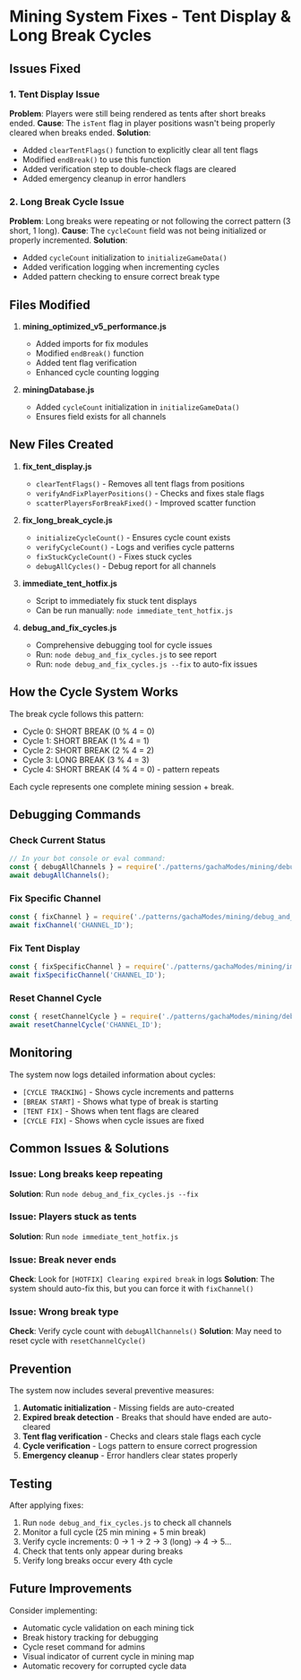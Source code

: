 # Mining System Fixes - Tent Display & Long Break Cycles

## Issues Fixed

### 1. Tent Display Issue
**Problem**: Players were still being rendered as tents after short breaks ended.
**Cause**: The `isTent` flag in player positions wasn't being properly cleared when breaks ended.
**Solution**: 
- Added `clearTentFlags()` function to explicitly clear all tent flags
- Modified `endBreak()` to use this function
- Added verification step to double-check flags are cleared
- Added emergency cleanup in error handlers

### 2. Long Break Cycle Issue
**Problem**: Long breaks were repeating or not following the correct pattern (3 short, 1 long).
**Cause**: The `cycleCount` field was not being initialized or properly incremented.
**Solution**:
- Added `cycleCount` initialization to `initializeGameData()`
- Added verification logging when incrementing cycles
- Added pattern checking to ensure correct break type

## Files Modified

1. **mining_optimized_v5_performance.js**
   - Added imports for fix modules
   - Modified `endBreak()` function
   - Added tent flag verification
   - Enhanced cycle counting logging

2. **miningDatabase.js**
   - Added `cycleCount` initialization in `initializeGameData()`
   - Ensures field exists for all channels

## New Files Created

1. **fix_tent_display.js**
   - `clearTentFlags()` - Removes all tent flags from positions
   - `verifyAndFixPlayerPositions()` - Checks and fixes stale flags
   - `scatterPlayersForBreakFixed()` - Improved scatter function

2. **fix_long_break_cycle.js**
   - `initializeCycleCount()` - Ensures cycle count exists
   - `verifyCycleCount()` - Logs and verifies cycle patterns
   - `fixStuckCycleCount()` - Fixes stuck cycles
   - `debugAllCycles()` - Debug report for all channels

3. **immediate_tent_hotfix.js**
   - Script to immediately fix stuck tent displays
   - Can be run manually: `node immediate_tent_hotfix.js`

4. **debug_and_fix_cycles.js**
   - Comprehensive debugging tool for cycle issues
   - Run: `node debug_and_fix_cycles.js` to see report
   - Run: `node debug_and_fix_cycles.js --fix` to auto-fix issues

## How the Cycle System Works

The break cycle follows this pattern:
- Cycle 0: SHORT BREAK (0 % 4 = 0)
- Cycle 1: SHORT BREAK (1 % 4 = 1)
- Cycle 2: SHORT BREAK (2 % 4 = 2)
- Cycle 3: LONG BREAK (3 % 4 = 3)
- Cycle 4: SHORT BREAK (4 % 4 = 0) - pattern repeats

Each cycle represents one complete mining session + break.

## Debugging Commands

### Check Current Status
```javascript
// In your bot console or eval command:
const { debugAllChannels } = require('./patterns/gachaModes/mining/debug_and_fix_cycles');
await debugAllChannels();
```

### Fix Specific Channel
```javascript
const { fixChannel } = require('./patterns/gachaModes/mining/debug_and_fix_cycles');
await fixChannel('CHANNEL_ID');
```

### Fix Tent Display
```javascript
const { fixSpecificChannel } = require('./patterns/gachaModes/mining/immediate_tent_hotfix');
await fixSpecificChannel('CHANNEL_ID');
```

### Reset Channel Cycle
```javascript
const { resetChannelCycle } = require('./patterns/gachaModes/mining/debug_and_fix_cycles');
await resetChannelCycle('CHANNEL_ID');
```

## Monitoring

The system now logs detailed information about cycles:
- `[CYCLE TRACKING]` - Shows cycle increments and patterns
- `[BREAK START]` - Shows what type of break is starting
- `[TENT FIX]` - Shows when tent flags are cleared
- `[CYCLE FIX]` - Shows when cycle issues are fixed

## Common Issues & Solutions

### Issue: Long breaks keep repeating
**Solution**: Run `node debug_and_fix_cycles.js --fix`

### Issue: Players stuck as tents
**Solution**: Run `node immediate_tent_hotfix.js`

### Issue: Break never ends
**Check**: Look for `[HOTFIX] Clearing expired break` in logs
**Solution**: The system should auto-fix this, but you can force it with `fixChannel()`

### Issue: Wrong break type
**Check**: Verify cycle count with `debugAllChannels()`
**Solution**: May need to reset cycle with `resetChannelCycle()`

## Prevention

The system now includes several preventive measures:
1. **Automatic initialization** - Missing fields are auto-created
2. **Expired break detection** - Breaks that should have ended are auto-cleared
3. **Tent flag verification** - Checks and clears stale flags each cycle
4. **Cycle verification** - Logs pattern to ensure correct progression
5. **Emergency cleanup** - Error handlers clear states properly

## Testing

After applying fixes:
1. Run `node debug_and_fix_cycles.js` to check all channels
2. Monitor a full cycle (25 min mining + 5 min break)
3. Verify cycle increments: 0 → 1 → 2 → 3 (long) → 4 → 5...
4. Check that tents only appear during breaks
5. Verify long breaks occur every 4th cycle

## Future Improvements

Consider implementing:
- Automatic cycle validation on each mining tick
- Break history tracking for debugging
- Cycle reset command for admins
- Visual indicator of current cycle in mining map
- Automatic recovery for corrupted cycle data
